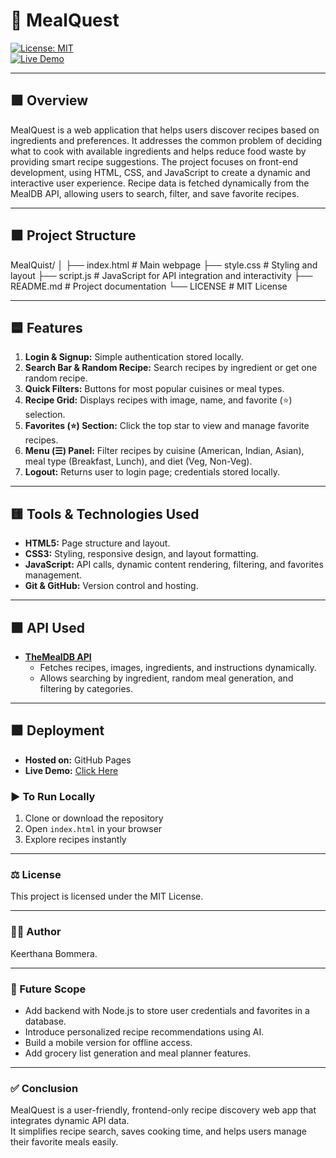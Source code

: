# 🍴 MealQuest

[![License: MIT](https://img.shields.io/badge/License-MIT-green)](LICENSE)  
[![Live Demo](https://img.shields.io/badge/Live%20Demo-Click%20Here-brightgreen)](https://your-github-pages-link.com)

---

## 🟩 Overview

MealQuest is a web application that helps users discover recipes based on ingredients and preferences.
It addresses the common problem of deciding what to cook with available ingredients and helps reduce food waste by providing smart recipe suggestions.
The project focuses on front-end development, using HTML, CSS, and JavaScript to create a dynamic and interactive user experience.
Recipe data is fetched dynamically from the MealDB API, allowing users to search, filter, and save favorite recipes.

---

## 🟧 Project Structure
MealQuist/
│
├── index.html # Main webpage
├── style.css # Styling and layout
├── script.js # JavaScript for API integration and interactivity
├── README.md # Project documentation
└── LICENSE # MIT License

---

## 🟦 Features
1. **Login & Signup:** Simple authentication stored locally.    
2. **Search Bar & Random Recipe:** Search recipes by ingredient or get one random recipe.  
3. **Quick Filters:** Buttons for most popular cuisines or meal types.  
4. **Recipe Grid:** Displays recipes with image, name, and favorite (⭐) selection.  
5. **Favorites (⭐) Section:** Click the top star to view and manage favorite recipes.  
6. **Menu (☰) Panel:** Filter recipes by cuisine (American, Indian, Asian), meal type (Breakfast, Lunch), and diet (Veg, Non-Veg).  
7. **Logout:** Returns user to login page; credentials stored locally.

---

## 🟨 Tools & Technologies Used
- **HTML5:** Page structure and layout.  
- **CSS3:** Styling, responsive design, and layout formatting.  
- **JavaScript:** API calls, dynamic content rendering, filtering, and favorites management.  
- **Git & GitHub:** Version control and hosting.  

---

## 🟪 API Used
- **[TheMealDB API](https://www.themealdb.com/api.php)**  
  - Fetches recipes, images, ingredients, and instructions dynamically.  
  - Allows searching by ingredient, random meal generation, and filtering by categories.  

---

## 🟫 Deployment
- **Hosted on:** GitHub Pages  
- **Live Demo:** [Click Here](https://your-github-pages-link.com)  

### ▶️ To Run Locally

1. Clone or download the repository
2. Open `index.html` in your browser
3. Explore recipes instantly

---

### ⚖️ License
This project is licensed under the MIT License.

---

### 👩‍💻 Author
Keerthana Bommera.

---

### 🌟 Future Scope
- Add backend with Node.js to store user credentials and favorites in a database.
- Introduce personalized recipe recommendations using AI.
- Build a mobile version for offline access.
- Add grocery list generation and meal planner features.

---

### ✅ Conclusion
MealQuest is a user-friendly, frontend-only recipe discovery web app that integrates dynamic API data.  
It simplifies recipe search, saves cooking time, and helps users manage their favorite meals easily.


